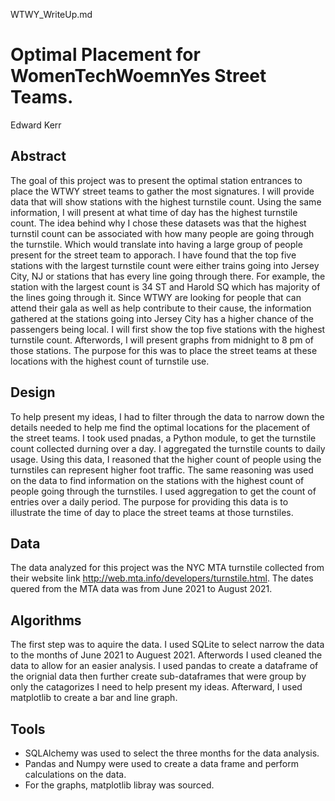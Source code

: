 WTWY_WriteUp.md

# Optimal Placement for WomenTechWoemnYes Street Teams.

Edward Kerr

## Abstract
The goal of this project was to present the optimal station entrances to place the WTWY street teams to gather the most signatures. I will provide data that will show stations with the highest turnstile count. Using the same information, I will present at what time of day has the highest turnstile count. The idea behind why I chose these datasets was that the highest turnstil count can be associated with how many people are going through the turnstile. Which would translate into having a large group of people present for the street team to apporach. I have found that the top five stations with the largest turnstile count were either trains going into Jersey City, NJ or stations that has every line going through there. For example, the station with the largest count is 34 ST and Harold SQ which has majority of the lines going through it. Since WTWY are looking for people that can attend their gala as well as help contribute to their cause, the information gathered at the stations going into Jersey City has a higher chance of the passengers being local. I will first show the top five stations with the highest turnstile count. Afterwords, I will present graphs from midnight to 8 pm of those stations. The purpose for this was to place the street teams at these locations with the highest count of turnstile use. 

## Design
 To help present my ideas, I had to filter through the data to narrow down the details needed to help me find the optimal locations for the placement of the street teams. I took used pnadas, a Python module, to get the turnstile count collected durning over a day. I aggregated the turnstile counts to daily usage. Using this data, I reasoned that the higher count of people using the turnstiles can represent higher foot traffic. The same reasoning was used on the data to find information on the stations with the highest count of people going through the turnstiles. I used aggregation to get the count of entries over a daily period. The purpose for providing this data is to illustrate the time of day to place the street teams at those turnstiles.  

## Data
The data analyzed for this project was the NYC MTA turnstile collected from their website link http://web.mta.info/developers/turnstile.html. The dates quered from the MTA data was from June 2021 to August 2021.   

## Algorithms
The first step was to aquire the data. I used SQLite to select narrow the data to the months of June 2021 to Auguest 2021. Afterwords I used cleaned the data to allow for an easier analysis. I used pandas to create a dataframe of the orignial data then further create sub-dataframes that were group by only the catagorizes I need to help present my ideas. Afterward, I used matplotlib to create a bar and line graph.   

## Tools
- SQLAlchemy was used to select the three months for the data analysis.
- Pandas and Numpy were used to create a data frame and perform calculations on the data.
- For the graphs, matplotlib libray was sourced.
